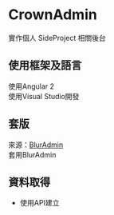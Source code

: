 # CrownAdmin

實作個人 SideProject 相關後台

## 使用框架及語言
使用Angular 2   
使用Visual Studio開發

## 套版
來源：[BlurAdmin](https://akveo.github.io/blur-admin/)     
套用BlurAdmin

## 資料取得
- 使用API建立
